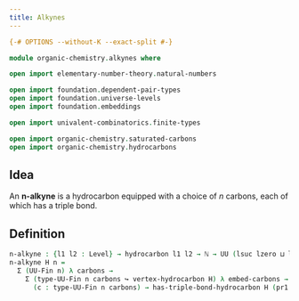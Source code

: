 ```yaml
---
title: Alkynes
---
```


```agda
{-# OPTIONS --without-K --exact-split #-}

module organic-chemistry.alkynes where

open import elementary-number-theory.natural-numbers

open import foundation.dependent-pair-types
open import foundation.universe-levels
open import foundation.embeddings

open import univalent-combinatorics.finite-types

open import organic-chemistry.saturated-carbons
open import organic-chemistry.hydrocarbons
```

## Idea

An **n-alkyne** is a hydrocarbon equipped with a choice of $n$ carbons, each of which has a triple bond.

## Definition

```agda
n-alkyne : {l1 l2 : Level} → hydrocarbon l1 l2 → ℕ → UU (lsuc lzero ⊔ l1 ⊔ l2)
n-alkyne H n =
  Σ (UU-Fin n) λ carbons →
    Σ (type-UU-Fin n carbons ↪ vertex-hydrocarbon H) λ embed-carbons →
      (c : type-UU-Fin n carbons) → has-triple-bond-hydrocarbon H (pr1 embed-carbons c)
```
